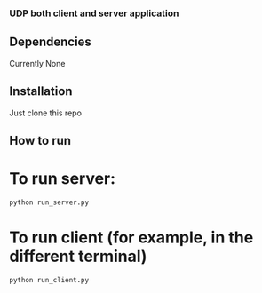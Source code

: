 ### UDP both client and server application

## Dependencies

Currently None

## Installation

Just clone this repo

## How to run

# To run server:

`python run_server.py`

# To run client (for example, in the different terminal)

`python run_client.py`